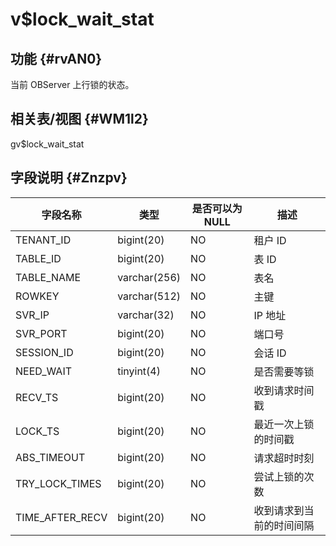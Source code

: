 v$lock_wait_stat 
=====================================



功能 {#rvAN0}
-----------

当前 OBServer 上行锁的状态。

相关表/视图 {#WM1l2}
---------------

gv$lock_wait_stat

字段说明 {#Znzpv}
-------------



|    **字段名称**     |    **类型**    | **是否可以为 NULL** |    **描述**    |
|-----------------|--------------|----------------|--------------|
| TENANT_ID       | bigint(20)   | NO             | 租户 ID        |
| TABLE_ID        | bigint(20)   | NO             | 表 ID         |
| TABLE_NAME      | varchar(256) | NO             | 表名           |
| ROWKEY          | varchar(512) | NO             | 主键           |
| SVR_IP          | varchar(32)  | NO             | IP 地址        |
| SVR_PORT        | bigint(20)   | NO             | 端口号          |
| SESSION_ID      | bigint(20)   | NO             | 会话 ID        |
| NEED_WAIT       | tinyint(4)   | NO             | 是否需要等锁       |
| RECV_TS         | bigint(20)   | NO             | 收到请求时间戳      |
| LOCK_TS         | bigint(20)   | NO             | 最近一次上锁的时间戳   |
| ABS_TIMEOUT     | bigint(20)   | NO             | 请求超时时刻       |
| TRY_LOCK_TIMES  | bigint(20)   | NO             | 尝试上锁的次数      |
| TIME_AFTER_RECV | bigint(20)   | NO             | 收到请求到当前的时间间隔 |



